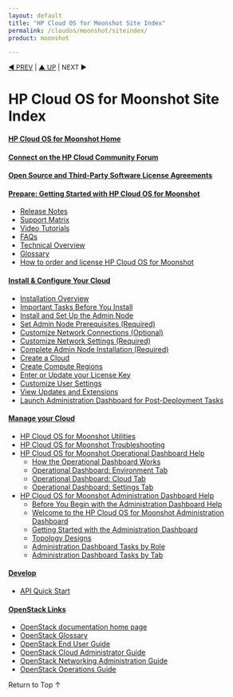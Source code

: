 ```yaml
---
layout: default
title: "HP Cloud OS for Moonshot Site Index"
permalink: /cloudos/moonshot/siteindex/
product: moonshot

---
```


<script>

function PageRefresh {
onLoad="window.refresh"
}

PageRefresh();

</script>


<p style="font-size: small;"> <a href="/cloudos/moonshot/">&#9664; PREV</a> | <a href="/cloudos/moonshot/">&#9650; UP</a> | NEXT &#9654; </p>

# HP Cloud OS for Moonshot Site Index

#### [HP Cloud OS for Moonshot Home](/cloudos/moonshot/)

#### [Connect on the HP Cloud Community Forum](/cloudos/moonshot/community/)

#### [Open Source and Third-Party Software License Agreements](/cloudos/moonshot/os-3rd-party-license-agreements/)

#### [Prepare: Getting Started with HP Cloud OS for Moonshot](/cloudos/moonshot/prepare/)

* [Release Notes](/cloudos/moonshot/prepare/releasenotes/) 
* [Support Matrix](/cloudos/moonshot/prepare/supportmatrix/) 
* [Video Tutorials](/cloudos/moonshot/prepare/videos/) 
* [FAQs](/cloudos/moonshot/prepare/faqs/)  
* [Technical Overview](/cloudos/moonshot/prepare/overview/)  
* [Glossary](/cloudos/moonshot/prepare/glossary/)
* [How to order and license HP Cloud OS for Moonshot](/cloudos/moonshot/prepare/order-license/)

#### [Install &amp; Configure Your Cloud](/cloudos/moonshot/install/)

* [Installation Overview](/cloudos/moonshot/install/overview/)
* [Important Tasks Before You Install](/cloudos/moonshot/install/before-you-install/)
* [Install and Set Up the Admin Node](/cloudos/moonshot/install/install-setup-admin-node/)
* [Set Admin Node Prerequisites (Required)](/cloudos/moonshot/install/admin-node-prerequisites/)
* [Customize Network Connections (Optional)](/cloudos/moonshot/install/customize-network-connections/)
* [Customize Network Settings (Required)](/cloudos/moonshot/install/customize-network-settings/)
* [Complete Admin Node Installation (Required)](/cloudos/moonshot/install/complete-admin-node-installation/)
* [Create a Cloud](/cloudos/moonshot/install/create-cloud/) 
* [Create Compute Regions](/cloudos/moonshot/install/create-compute-regions/) 
* [Enter or Update your License Key](/cloudos/moonshot/install/license/)
* [Customize User Settings](/cloudos/moonshot/install/customize-user-settings)
* [View Updates and Extensions](/cloudos/moonshot/install/updates-and-extensions/)
* [Launch Administration Dashboard for Post-Deployment Tasks](/cloudos/moonshot/install/launch-admin-dashboard/)

#### [Manage your Cloud](/cloudos/moonshot/manage/)

* [HP Cloud OS for Moonshot Utilities](/cloudos/moonshot/manage/utilities/)
* [HP Cloud OS for Moonshot Troubleshooting](/cloudos/moonshot/manage/troubleshooting/) 
* [HP Cloud OS for Moonshot Operational Dashboard Help](/cloudos/moonshot/manage/operational-dashboard/) 
  * [How the Operational Dashboard Works](/cloudos/moonshot/manage/operational-dashboard/how-opdash-works)
  * [Operational Dashboard: Environment Tab](/cloudos/moonshot/manage/operational-dashboard/environment-tab)
  * [Operational Dashboard: Cloud Tab](/cloudos/moonshot/manage/operational-dashboard/cloud-tab)
  * [Operational Dashboard: Settings Tab](/cloudos/moonshot/manage/operational-dashboard/settings-tab)
* [HP Cloud OS for Moonshot Administration Dashboard Help](/cloudos/moonshot/manage/administration-dashboard/)  
  * [Before You Begin with the Administration Dashboard Help](/cloudos/moonshot/manage/administration-dashboard/before-you-begin/)
  * [Welcome to the HP Cloud OS for Moonshot Administration Dashboard](/cloudos/moonshot/manage/administration-dashboard/welcome/)
  * [Getting Started with the Administration Dashboard](/cloudos/moonshot/manage/administration-dashboard/getting-started/)
  * [Topology Designs](/cloudos/moonshot/manage/administration-dashboard/topology-designs/)
  * [Administration Dashboard Tasks by Role](/cloudos/moonshot/manage/administration-dashboard/tasks-by-role/)
  * [Administration Dashboard Tasks by Tab](/cloudos/moonshot/manage/administration-dashboard/tasks-by-tab/)

#### [Develop](/cloudos/moonshot/develop/)

* [API Quick Start](/cloudos/moonshot/develop/quickstart-intro/)
 
<!-- * [Value-Added Services](/cloudos/moonshot/api/services/)   -->
 
#### [OpenStack Links](/cloudos/openstack/)
 
* [OpenStack documentation home page](http://docs.openstack.org/)
* [OpenStack Glossary](http://docs.openstack.org/glossary/content/glossary.html)
* [OpenStack End User Guide](http://docs.openstack.org/user-guide/content/index.html)
* [OpenStack Cloud Administrator Guide](http://docs.openstack.org/trunk/openstack-compute/admin/content/index.html)
* [OpenStack Networking Administration Guide](http://docs.openstack.org/trunk/openstack-network/admin/content/index.html)
* [OpenStack Operations Guide](http://docs.openstack.org/trunk/openstack-ops/content/index.html)
 
<a href="#top" style="padding:14px 0px 14px 0px; text-decoration: none;"> Return to Top &#8593; </a>
 
